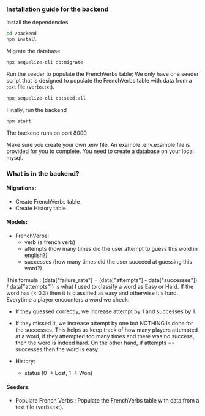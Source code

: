 ### Installation guide for the backend
Install the dependencies

```sh
cd /backend
npm install
```

Migrate the database

```sh
npx sequelize-cli db:migrate
```

Run the seeder to populate the FrenchVerbs table; We only have one seeder script that is designed to populate the FrenchVerbs table with data from a text file (verbs.txt).

```sh
npx sequelize-cli db:seed:all
```

Finally, run the backend

```sh
npm start
```
The backend runs on port 8000

Make sure you create your own .env file. An example .env.example file is provided for you to complete. 
You need to create a database on your local mysql.

### What is in the backend?
#### Migrations:
- Create FrenchVerbs table
- Create History table

#### Models: 
- FrenchVerbs:
    - verb (a french verb)
    - attempts (how many times did the user attempt to guess this word in english?)
    - successes (how many times did the user succeed at guessing this word?)

This formula : (data["failure_rate"] = (data["attempts"] - data["successes"]) / data["attempts"]) is what I used to classify a word as Easy or Hard. If the word has (< 0.3) then it is classified as easy and otherwise it's hard.
Everytime a player encounters a word we check:
- If they guessed correctly, we increase attempt by 1 and successes by 1.
- If they missed it, we increase attempt by one but NOTHING is done for the successes.
This helps us keep track of how many players attempted at a word, if they attempted too many times and there was no success, then the word is indeed hard. On the other hand, if attempts == successes then the word is easy.

- History:
    - status (0 -> Lost, 1 -> Won)

#### Seeders:
- Populate French Verbs : Populate the FrenchVerbs table with data from a text file (verbs.txt).